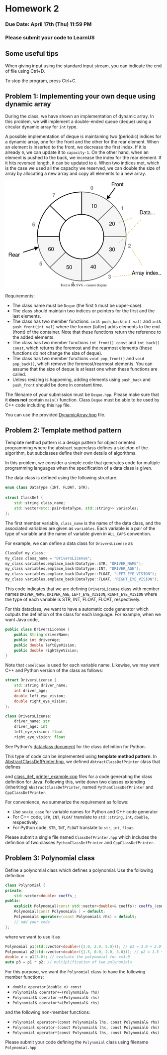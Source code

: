 # Homework 2

### Due Date: April 17th (Thu) 11:59 PM

### Please submit your code to LearnUS 

## Some useful tips 

When giving input using the standard input stream, you can indicate the end of file using Ctrl+D.

To stop the program, press Ctrl+C.


## Problem 1: Implementing your own deque using dynamic array

During the class, we have shown an implementation of dynamic array.
In this problem, we will implement a double-ended queue (deque) using a circular dynamic array for `int` type.


A possible implementation of deque is maintaining two (periodic) indices for a dynamic array, one for the front and the other for the rear element.
When an element is inserted to the front, we decrease the first index. If it is already `0`, we can update it to `capacity-1`.
On the other hand, when an element is pushed to the back, we increase the index for the rear element. If it hits reversed length, it can be updated to `0`.
When two indices met, which is the case we used all the capacity we reserved, we can double the size of array by allocating a new array and copy all elements to a new array.

![Image of a circular array](img/circular_array.svg?raw=true "Circular Array")



Requirements:
* The class name must be `Deque` (the first `D` must be upper-case).
* The class should maintain two indices or pointers for the first and the last elements.
* The class has two member functions: `int& push_back(int val)` and `int& push_front(int val)` where the former (latter) adds elements to the end (front) of the container. Note that these functions return the reference to the added elements.
* The class has two member functions `int front() const` and `int back() const`, which returns the foremost and the rearmost elements (these functions do not change the size of deque).
* The class has two member functions `void pop_front()` and `void pop_back()`, which remove the foremost/rearmost elements. You can assume that the size of deque is at least one when these functions are called.
* Unless resizing is happening, adding elements using `push_back` and `push_front` should be done in constant time.


The filename of your submission must be `Deque.hpp`. Please make sure that it **does not** contain `main()`  function. Class `Deque` must be able to be used by C++ code including this `hpp` file.


You can use the provided [DynamicArray.hpp](./DynamicArray.hpp) file.

## Problem 2: Template method pattern

Template method pattern is a design pattern for object oriented programming where the abstract superclass defines a skeleton of the algorithm, but subclasses define their own details of algorithms.

In this problem, we consider a simple code that generates code for multiple programming languages when the specification of a data class is given.

The data class is defined using the following structure.

```cpp
enum class DataType {INT, FLOAT, STR};

struct ClassDef {
	std::string class_name;
	std::vector<std::pair<DataType, std::string>> variables;
};
```

The first member variable, `class_name` is the name of the data class, and the associated variables are given as `variables`.
Each variable is a pair of the type of variable and the name of variable given in `ALL_CAPS` convention.

For example, we can define a data class for `DriversLicense` as
```cpp
ClassDef my_class;
my_class.class_name = "DriversLicense";
my_class.variables.emplace_back(DataType::STR, "DRIVER_NAME");
my_class.variables.emplace_back(DataType::INT, "DRIVER_AGE");
my_class.variables.emplace_back(DataType::FLOAT, "LEFT_EYE_VISION");
my_class.variables.emplace_back(DataType::FLOAT, "RIGHT_EYE_VISION");
```

This code indicates that we are defining `DriversLicense` class with member names `DRIVER_NAME`, `DRIVER_AGE`, `LEFT_EYE_VISION`, `RIGHT_EYE_VISION` where the type of each variable is STR, INT, FLOAT, FLOAT, respectively.

For this dataclass, we want to have a automatic code generator which outputs the definition of the class for each language.
For example, when we want Java code,
```Java
public class DriversLicense {
    public String driverName;
    public int driverAge;
    public double leftEyeVision;
    public double rightEyeVision;
}
```

Note that `camelCase` is used for each variable name.
Likewise, we may want C++ and Python version of the class as follows:
```Cpp
struct DriversLicense {
    std::string driver_name;
    int driver_age;
    double left_eye_vision;
    double right_eye_vision;
};
```

```Python
class DriversLicense:
    driver_name: str
    driver_age: int
    left_eye_vision: float
    right_eye_vision: float
```
See Python's [dataclass document](https://docs.python.org/3/library/dataclasses.html) for the class definition for Python.


This type of code can be implemented using **template method pattern**.
In [AbstractClassDefPrinter.hpp](./AbstractClassDefPrinter.hpp), we defined `AbtractClassDefPrinter` class that defines 

and [class_def_printer_example.cpp](./class_def_printer_example.cpp) files for a code generating the class definition for Java. 
Following this, write down two classes extending (inheriting) `AbstractClassDefPrinter`, named `PythonClassDefPrinter` and `CppClassDefPrinter`.


For convenience, we summarize the requirement as follows:
* Use `snake_case` for variable names for Python and C++ code generator
* For C++ code, `STR`, `INT`, `FLOAT` translate to `std::string`, `int`, `double`, respectively.
* For Python code, `STR`, `INT`, `FLOAT` translate to `str`, `int`, `float`.


Please submit a single file named `ClassDefPrinter.hpp` which includes the definition of two classes `PythonClassDefPrinter` and `CppClassDefPrinter`.


## Problem 3: Polynomial class
Define a polynomial class which defines a polynomial. Use the following definition
```cpp
class Polynomial {
private:
    std::vector<double> coeffs_;
public:
    explicit Polynomial(const std::vector<double>& coeffs): coeffs_(coeffs) {}
    Polynomial(const Polynomial& ) = default;
    Polynomial& operator=(const Polynomial& rhs) = default;
    // add your code
};
```
where we want to use it as
```cpp
Polynomial p1(std::vector<double>({3.0, 2.0, 5.0})); // p1 = 3.0 + 2.0*x + 5.0*x**2
Polynomial p2(std::vector<double>({1.5, 0.0, 2.0, 3.0})); // p2 = 1.5 + 2.0*x*82 + 3.0*x**3
double v = p1(3.0); // evaluate the polynomial for x=3.0
auto p3 = p1 * p2; // multiplification of two polynomials
```
For this purpose, we want the `Polynomial` class to have the following member functions:
* `double operator(double x) const`
* `Polynomial& operator+=(Polynomial& rhs)`
* `Polynomial& operator-=(Polynomial& rhs)`
* `Polynomial& operator*=(Polynomial& rhs)`


and the following non-member functions:
* `Polynomial operator+(const Polynomial& lhs, const Polynomial& rhs)`
* `Polynomial operator-(const Polynomial& lhs, const Polynomial& rhs)`
* `Polynomial operator*(const Polynomial& lhs, const Polynomial& rhs)`

Please submit your code defining the `Polynomial` class using filename `Polynomial.hpp`

